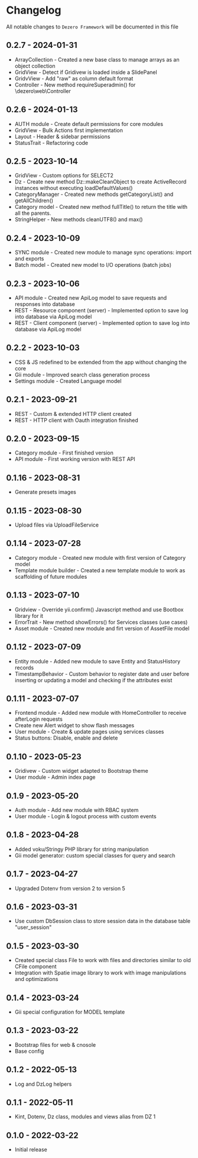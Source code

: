 # Changelog

All notable changes to `Dezero Framework` will be documented in this file

## 0.2.7 - 2024-01-31

- ArrayCollection - Created a new base class to manage arrays as an object collection
- GridView - Detect if Gridivew is loaded inside a SlidePanel
- GridvView - Add "raw" as column default format
- Controller - New method requireSuperadmin() for \dezero\web\Controller

## 0.2.6 - 2024-01-13

- AUTH module - Create default permissions for core modules
- GridView - Bulk Actions first implementation
- Layout - Header & sidebar permissions
- StatusTrait - Refactoring code

## 0.2.5 - 2023-10-14

- GridView - Custom options for SELECT2
- Dz - Create new method Dz::makeCleanObject to create ActiveRecord instances without executing loadDefaultValues()
- CategoryManager - Created new methods getCategoryList() and getAllChildren()
- Category model - Created new method fullTitle() to return the title with all the parents.
- StringHelper - New methods cleanUTF8() and max()

## 0.2.4 - 2023-10-09

- SYNC module - Created new module to manage sync operations: import and exports
- Batch model - Created new model to I/O operations (batch jobs)

## 0.2.3 - 2023-10-06

- API module - Created new ApiLog model to save requests and responses into database
- REST - Resource component (server) - Implemented option to save log into database via ApiLog model
- REST - Client component (server) - Implemented option to save log into database via ApiLog model

## 0.2.2 - 2023-10-03

- CSS & JS redefined to be extended from the app without changing the core
- Gii module - Improved search class generation process
- Settings module - Created Language model

## 0.2.1 - 2023-09-21

- REST - Custom & extended HTTP client created
- REST - HTTP client with Oauth integration finished

## 0.2.0 - 2023-09-15

- Category module - First finished version
- API module - First working version with REST API

## 0.1.16 - 2023-08-31

- Generate presets images

## 0.1.15 - 2023-08-30

- Upload files via UploadFileService

## 0.1.14 - 2023-07-28

- Category module - Created new module with first version of Category model
- Template module builder - Created a new template module to work as scaffolding of future modules

## 0.1.13 - 2023-07-10

- Gridview - Override yii.confirm() Javascript method and use Bootbox library for it
- ErrorTrait - New method showErrors() for Services classes (use cases)
- Asset module - Created new module and firt version of AssetFile model

## 0.1.12 - 2023-07-09

- Entity module - Added new module to save Entity and StatusHistory records
- TimestampBehavior - Custom behavior to register date and user before inserting or updating a model and checking if the attributes exist

## 0.1.11 - 2023-07-07

- Frontend module - Added new module with HomeController to receive afterLogin requests
- Create new Alert widget to show flash messages
- User module - Create & update pages using services classes
- Status buttons: Disable, enable and delete

## 0.1.10 - 2023-05-23

- Gridivew - Custom widget adapted to Bootstrap theme
- User module - Admin index page

## 0.1.9 - 2023-05-20

- Auth module - Add new module with RBAC system
- User module - Login & logout process with custom events

## 0.1.8 - 2023-04-28

- Added voku/Stringy PHP library for string manipulation
- Gii model generator: custom special classes for query and search

## 0.1.7 - 2023-04-27

- Upgraded Dotenv from version 2 to version 5

## 0.1.6 - 2023-03-31

- Use custom DbSession class to store session data in the database table "user_session"

## 0.1.5 - 2023-03-30

- Created special class File to work with files and directories similar to old CFile component
- Integration with Spatie image library to work with image manipulations and optimizations

## 0.1.4 - 2023-03-24

- Gii special configuration for MODEL template

## 0.1.3 - 2023-03-22

- Bootstrap files for web & cnosole 
- Base config

## 0.1.2 - 2022-05-13

- Log and DzLog helpers

## 0.1.1 - 2022-05-11

- Kint, Dotenv, Dz class, modules and views alias from DZ 1

## 0.1.0 - 2022-03-22

- Initial release

